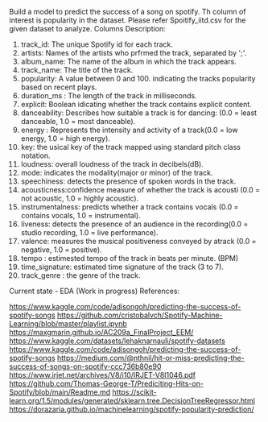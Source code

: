 Build a model to predict the success of a song on spotify. Th column of interest is popularity in the dataset.
Please refer Spoitify_iitd.csv for the given dataset to analyze.
Columns Description:
1. track_id: The unique Spotify id for each track.
2. artists: Names of the artists who prfrmed the track, separated by ';'.
3. album_name: The name of the album in which the track appears.
4. track_name: The title of the track.
5. popularity: A value between 0 and 100. indicating the tracks popularity based on recent plays.
6. duration_ms : The length of the track in milliseconds.
7. explicit: Boolean idicating whether the track contains explicit content.
8. danceability: Describes how suitable a track is for dancing: (0.0 = least danceable, 1.0 = most danceable).
9. energy : Represents the intensity and activity of a track(0.0 = low energy, 1.0 = high energy).
10. key: the usical key of the track mapped using standard pitch class notation.
11. loudness: overall loudness of the track in decibels(dB).
12. mode: indicates the modality(major or minor) of the track.
13. speechiness: detects the presence of spoken words in the track.
14. acousticness:confidence measure of whether the track is acousti (0.0 = not acoustic, 1.0 = highly acoustic).
15. instrumentalness: predicts whether a track contains vocals (0.0 = contains vocals, 1.0 = instrumental).
16. liveness: detects the presence of an audience in the recording(0.0 = studio recording, 1.0 = live performance).
17. valence: measures the musical positiveness conveyed by atrack (0.0 = negative, 1.0 = positive).
18. tempo : estimested tempo of the track in beats per minute. (BPM)
19. time_signature: estimated time signature of the track (3 to 7).
20. track_genre : the genre of the track.

Current state - EDA (Work in progress)
References: 

https://www.kaggle.com/code/adisongoh/predicting-the-success-of-spotify-songs
https://github.com/cristobalvch/Spotify-Machine-Learning/blob/master/playlist.ipynb
https://maxgmarin.github.io/AC209a_FinalProject_EEM/
https://www.kaggle.com/datasets/lehaknarnauli/spotify-datasets
https://www.kaggle.com/code/adisongoh/predicting-the-success-of-spotify-songs
https://medium.com/@nthnil/hit-or-miss-predicting-the-success-of-songs-on-spotify-ccc736b80e90
https://www.irjet.net/archives/V8/i10/IRJET-V8I1046.pdf
https://github.com/Thomas-George-T/Prediciting-Hits-on-Spotify/blob/main/Readme.md
https://scikit-learn.org/1.5/modules/generated/sklearn.tree.DecisionTreeRegressor.html
https://dorazaria.github.io/machinelearning/spotify-popularity-prediction/
